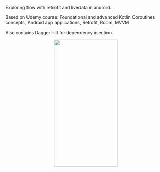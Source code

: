 Exploring flow with retrofit and livedata in android.

Based on Udemy course: Foundational and advanced Kotlin Coroutines concepts, 
Android app applications, Retrofit, Room, MVVM

Also contains Dagger hilt for dependency injection.

<p align="middle">
    <img src="screenshots/demo.gif" width="200" height="400">
</p>